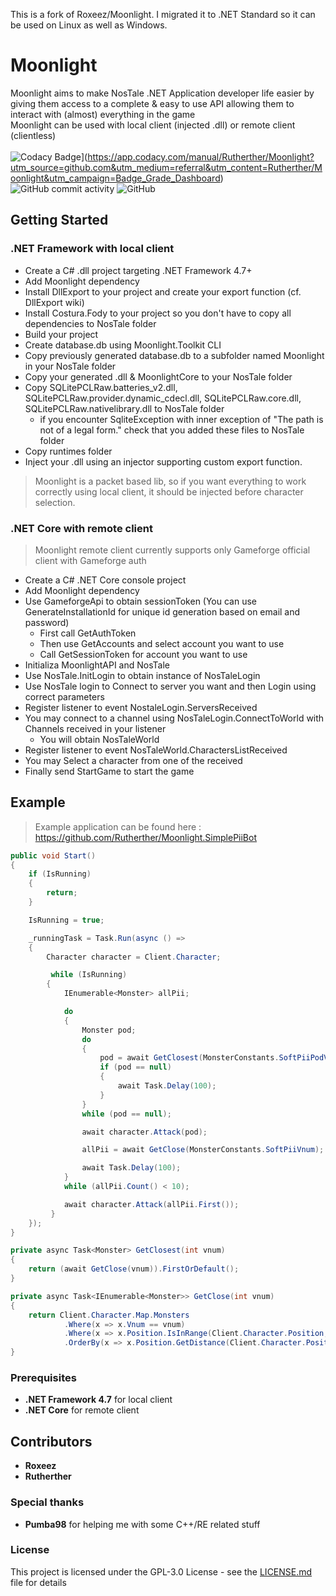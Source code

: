 This is a fork of Roxeez/Moonlight. I migrated it to .NET Standard so it can be used on Linux as well as Windows.

# Moonlight

Moonlight aims to make NosTale .NET Application developer life easier by giving them access to a complete & easy to use API allowing them to interact with (almost) everything in the game  
Moonlight can be used with local client (injected .dll) or remote client (clientless)
<br><br>
![Codacy Badge](https://api.codacy.com/project/badge/Grade/ebcbcda4ea754a048ed1b1fd3e763080)](https://app.codacy.com/manual/Rutherther/Moonlight?utm_source=github.com&utm_medium=referral&utm_content=Rutherther/Moonlight&utm_campaign=Badge_Grade_Dashboard)
![GitHub commit activity](https://img.shields.io/github/commit-activity/m/Rutherther/Moonlight)
![GitHub](https://img.shields.io/github/license/Rutherther/Moonlight)

## Getting Started

### .NET Framework with local client

- Create a C# .dll project targeting .NET Framework 4.7+
- Add Moonlight dependency
- Install DllExport to your project and create your export function (cf. DllExport wiki)
- Install Costura.Fody to your project so you don't have to copy all dependencies to NosTale folder
- Build your project
- Create database.db using Moonlight.Toolkit CLI
- Copy previously generated database.db to a subfolder named Moonlight in your NosTale folder
- Copy your generated .dll & MoonlightCore to your NosTale folder
- Copy SQLitePCLRaw.batteries_v2.dll, SQLitePCLRaw.provider.dynamic_cdecl.dll, SQLitePCLRaw.core.dll, SQLitePCLRaw.nativelibrary.dll to NosTale folder
  - if you encounter SqliteException with inner exception of "The path is not of a legal form." check that you added these files to NosTale folder
- Copy runtimes folder
- Inject your .dll using an injector supporting custom export function.

> Moonlight is a packet based lib, so if you want everything to work correctly using local client, it should be injected before character selection.

### .NET Core with remote client

> Moonlight remote client currently supports only Gameforge official client with Gameforge auth

- Create a C# .NET Core console project
- Add Moonlight dependency
- Use GameforgeApi to obtain sessionToken (You can use GenerateInstallationId for unique id generation based on email and password)
  - First call GetAuthToken
  - Then use GetAccounts and select account you want to use
  - Call GetSessionToken for account you want to use
- Initializa MoonlightAPI and NosTale
- Use NosTale.InitLogin to obtain instance of NosTaleLogin
- Use NosTale login to Connect to server you want and then Login using correct parameters
- Register listener to event NostaleLogin.ServersReceived
- You may connect to a channel using NosTaleLogin.ConnectToWorld with Channels received in your listener
  - You will obtain NosTaleWorld
- Register listener to event NosTaleWorld.CharactersListReceived
- You may Select a character from one of the received
- Finally send StartGame to start the game

## Example
>Example application can be found here : https://github.com/Rutherther/Moonlight.SimplePiiBot
```csharp
public void Start()
{
    if (IsRunning)
    {
        return;
    }

    IsRunning = true;

    _runningTask = Task.Run(async () =>
    {
        Character character = Client.Character;

         while (IsRunning)
        {
            IEnumerable<Monster> allPii;

            do
            {
                Monster pod;
                do
                {
                    pod = await GetClosest(MonsterConstants.SoftPiiPodVnum);
                    if (pod == null)
                    {
                        await Task.Delay(100);
                    }
                }
                while (pod == null);

                await character.Attack(pod);

                allPii = await GetClose(MonsterConstants.SoftPiiVnum);

                await Task.Delay(100);
            }
            while (allPii.Count() < 10);

            await character.Attack(allPii.First());
         }
    });
}

private async Task<Monster> GetClosest(int vnum)
{
    return (await GetClose(vnum)).FirstOrDefault();
}

private async Task<IEnumerable<Monster>> GetClose(int vnum)
{
    return Client.Character.Map.Monsters
            .Where(x => x.Vnum == vnum)
            .Where(x => x.Position.IsInRange(Client.Character.Position, 10))
            .OrderBy(x => x.Position.GetDistance(Client.Character.Position));
}
```

### Prerequisites

- **.NET Framework 4.7** for local client
- **.NET Core** for remote client

## Contributors
* **Roxeez**
* **Rutherther**

### Special thanks

* **Pumba98** for helping me with some C++/RE related stuff

### License

This project is licensed under the GPL-3.0 License - see the [LICENSE.md](LICENSE.md) file for details
